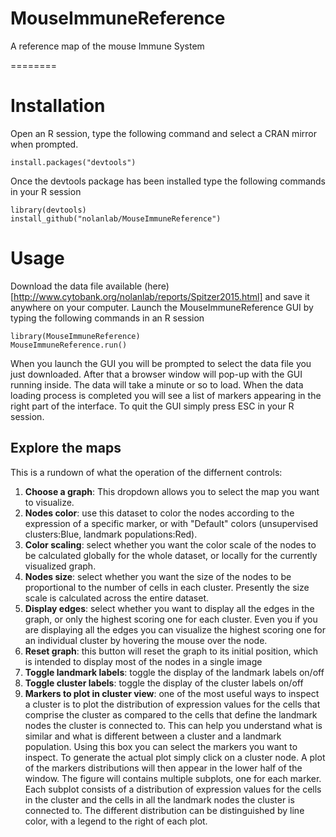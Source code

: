 # MouseImmuneReference
A reference map of the mouse Immune System

========

# Installation


Open an R session, type the following command and select a CRAN mirror when prompted.

`install.packages("devtools")`

Once the devtools package has been installed type the following commands in your R session

```
library(devtools)
install_github("nolanlab/MouseImmuneReference")
```

# Usage

Download the data file available (here)[http://www.cytobank.org/nolanlab/reports/Spitzer2015.html] and save it anywhere on your computer. Launch the MouseImmuneReference GUI by typing the following commands in an R session

```
library(MouseImmuneReference)
MouseImmuneReference.run()
```
When you launch the GUI you will be prompted to select the data file you just downloaded. After that a browser window will pop-up with the GUI running inside. The data will take a minute or so to load. When the data loading process is completed you will see a list of markers appearing in the right part of the interface. To quit the GUI simply press ESC in your R session.


## Explore the maps

This is a rundown of what the operation of the differnent controls:

1. **Choose a graph**: This dropdown allows you to select the map you want to visualize.
2. **Nodes color**: use this dataset to color the nodes according to the expression of a specific marker, or with "Default" colors (unsupervised clusters:Blue, landmark populations:Red).
3. **Color scaling**: select whether you want the color scale of the nodes to be calculated globally for the whole dataset, or locally for the currently visualized graph.
4. **Nodes size**: select whether you want the size of the nodes to be proportional to the number of cells in each cluster. Presently the size scale is calculated across the entire dataset.
5. **Display edges**: select whether you want to display all the edges in the graph, or only the highest scoring one for each cluster. Even you if you are displaying all the edges you can visualize the highest scoring one for an individual cluster by hovering the mouse over the node.
6. **Reset graph**: this button will reset the graph to its initial position, which is intended to display most of the nodes in a single image
7. **Toggle landmark labels**: toggle the display of the landmark labels on/off
8. **Toggle cluster labels**: toggle the display of the cluster labels on/off
9. **Markers to plot in cluster view**: one of the most useful ways to inspect a cluster is to plot the distribution of expression values for the cells that comprise the cluster as compared to the cells that define the landmark nodes the cluster is connected to. This can help you understand what is similar and what is different between a cluster and a landmark population. Using this box you can select the markers you want to inspect. To generate the actual plot simply click on a cluster node. A plot of the markers distributions will then appear in the lower half of the window. The figure will contains multiple subplots, one for each marker. Each subplot consists of a distribution of expression values for the cells in the cluster and the cells in all the landmark nodes the cluster is connected to. The different distribution can be distinguished by line color, with a legend to the right of each plot.






